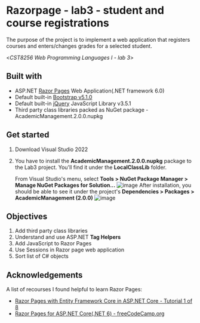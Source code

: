 # Razorpage - lab3 - student and course registrations
The purpose of the project is to implement a web application that registers courses and enters/changes grades for a selected student.

<*CST8256 Web Programming Languages I - lab 3*>

## Built with
- ASP.NET [Razor Pages](https://docs.microsoft.com/en-us/aspnet/core/razor-pages/?view=aspnetcore-6.0&tabs=visual-studio) Web Application(.NET framework 6.0)
- Default built-in [Bootstrap v5.1.0](https://getbootstrap.com/)
- Default built-in [jQuery](https://jquery.com/) JavaScript Library v3.5.1
- Third party class libraries packed as NuGet package - AcademicManagement.2.0.0.nupkg

## Get started
1. Download Visual Studio 2022
2. You have to install the **AcademicManagement.2.0.0.nupkg** package to the Lab3 project. You'll find it under the **LocalClassLib** folder.

    From Visual Studio's menu, select **Tools > NuGet Package Manager > Manage NuGet Packages for Solution...**
    ![image](https://user-images.githubusercontent.com/58931129/173199329-189e8635-4c41-4d89-a968-40be14fd3c5c.png)
    After installation, you should be able to see it under the project's **Dependencies > Packages > AcademicManagement (2.0.0)**
    ![image](https://user-images.githubusercontent.com/58931129/173199530-3c822a63-d318-4d61-b728-3d52bf9ba53b.png)

## Objectives
1. Add third party class libraries
2. Understand and use ASP.NET **Tag Helpers**
3. Add JavaScript to Razor Pages
4. Use Sessions in Razor page web application
5. Sort list of C# objects

## Acknowledgements
A list of recourses I found helpful to learn Razor Pages:
- [Razor Pages with Entity Framework Core in ASP.NET Core - Tutorial 1 of 8](https://docs.microsoft.com/en-us/aspnet/core/data/ef-rp/intro?view=aspnetcore-6.0&tabs=visual-studio)
- [Razor Pages for ASP.NET Core(.NET 6) - freeCodeCamp.org](https://youtu.be/eru2emiqow0)

